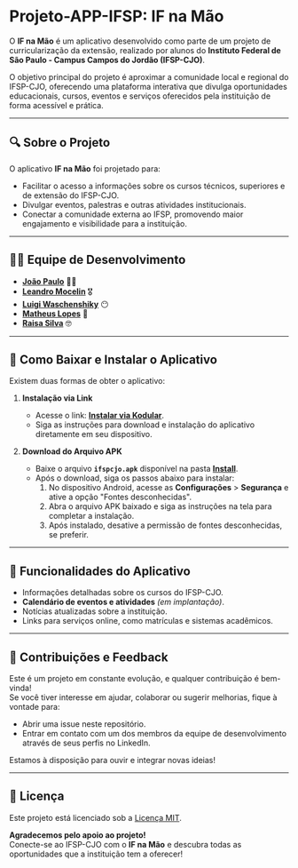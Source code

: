 # Projeto-APP-IFSP: **IF na Mão**

O **IF na Mão** é um aplicativo desenvolvido como parte de um projeto de curricularização da extensão, realizado por alunos do **Instituto Federal de São Paulo - Campus Campos do Jordão (IFSP-CJO)**.  

O objetivo principal do projeto é aproximar a comunidade local e regional do IFSP-CJO, oferecendo uma plataforma interativa que divulga oportunidades educacionais, cursos, eventos e serviços oferecidos pela instituição de forma acessível e prática.

---

## 🔍 **Sobre o Projeto**  
O aplicativo **IF na Mão** foi projetado para:  
- Facilitar o acesso a informações sobre os cursos técnicos, superiores e de extensão do IFSP-CJO.  
- Divulgar eventos, palestras e outras atividades institucionais.  
- Conectar a comunidade externa ao IFSP, promovendo maior engajamento e visibilidade para a instituição.  

---

## 👩‍💻 **Equipe de Desenvolvimento**  
- **[João Paulo](https://www.linkedin.com/in/joao-paulo/)** 👮‍♂️  
- **[Leandro Mocelin](https://www.linkedin.com/in/leandro-torres-mocelin/)** 🎖️  
- **[Luigi Waschenshiky](https://www.linkedin.com/in/luigi-waschenshiky/)** 😶  
- **[Matheus Lopes](https://www.linkedin.com/in/matheus-lopes/)** 🦱  
- **[Raisa Silva](https://www.linkedin.com/in/raisa-silva/)** 🤓  

---

## 📲 **Como Baixar e Instalar o Aplicativo**  

Existem duas formas de obter o aplicativo:  

1. **Instalação via Link**  
   - Acesse o link: [**Instalar via Kodular**](https://kodular.app/HMJ-OYE).  
   - Siga as instruções para download e instalação do aplicativo diretamente em seu dispositivo.  

2. **Download do Arquivo APK**  
   - Baixe o arquivo **`ifspcjo.apk`** disponível na pasta [**Install**](./Install/ifspcjo.apk).  
   - Após o download, siga os passos abaixo para instalar:  
     1. No dispositivo Android, acesse as **Configurações** > **Segurança** e ative a opção "Fontes desconhecidas".  
     2. Abra o arquivo APK baixado e siga as instruções na tela para completar a instalação.  
     3. Após instalado, desative a permissão de fontes desconhecidas, se preferir.  

---

## 🌟 **Funcionalidades do Aplicativo**  
- Informações detalhadas sobre os cursos do IFSP-CJO.  
- **Calendário de eventos e atividades** *(em implantação)*.  
- Notícias atualizadas sobre a instituição.  
- Links para serviços online, como matrículas e sistemas acadêmicos.  

---

## 📢 **Contribuições e Feedback**  
Este é um projeto em constante evolução, e qualquer contribuição é bem-vinda!  
Se você tiver interesse em ajudar, colaborar ou sugerir melhorias, fique à vontade para:  
- Abrir uma issue neste repositório.  
- Entrar em contato com um dos membros da equipe de desenvolvimento através de seus perfis no LinkedIn.  

Estamos à disposição para ouvir e integrar novas ideias!  

---

## 📝 **Licença**  
Este projeto está licenciado sob a [Licença MIT](./LICENSE).  

**Agradecemos pelo apoio ao projeto!**  
Conecte-se ao IFSP-CJO com o **IF na Mão** e descubra todas as oportunidades que a instituição tem a oferecer!  
